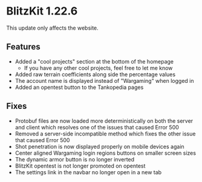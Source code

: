 # BlitzKit 1.22.6

This update only affects the website.

## Features

- Added a "cool projects" section at the bottom of the homepage
  - If you have any other cool projects, feel free to let me know
- Added raw terrain coefficients along side the percentage values
- The account name is displayed instead of "Wargaming" when logged in
- Added an opentest button to the Tankopedia pages

## Fixes

- Protobuf files are now loaded more deterministically on both the server and client which resolves one of the issues that caused Error 500
- Removed a server-side incompatible method which fixes the other issue that caused Error 500
- Shot penetration is now displayed properly on mobile devices again
- Center aligned Wargaming login regions buttons on smaller screen sizes
- The dynamic armor button is no longer inverted
- BlitzKit opentest is not longer promoted on opentest
- The settings link in the navbar no longer open in a new tab
